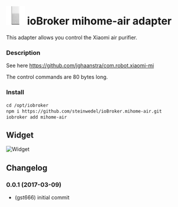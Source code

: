 ![Logo](admin/mihome-air.png)
ioBroker mihome-air adapter
=================

This adapter allows you control the Xiaomi air purifier.

### Description
See here https://github.com/jghaanstra/com.robot.xiaomi-mi

The control commands are 80 bytes long.

### Install

```
cd /opt/iobroker
npm i https://github.com/steinwedel/ioBroker.mihome-air.git
iobroker add mihome-air
```

## Widget
![Widget](widgets/img/previewControl.png)

## Changelog

### 0.0.1 (2017-03-09)
* (gst666) initial commit
